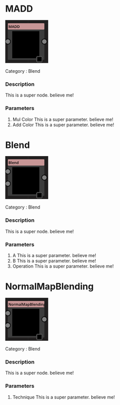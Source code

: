 # MADD
![node picture](./Pictures/MADD.png)

Category : Blend
### Description
This is a super node. believe me!
### Parameters
1. Mul Color
This is a super parameter. believe me!
1. Add Color
This is a super parameter. believe me!

# Blend
![node picture](./Pictures/Blend.png)

Category : Blend
### Description
This is a super node. believe me!
### Parameters
1. A
This is a super parameter. believe me!
1. B
This is a super parameter. believe me!
1. Operation
This is a super parameter. believe me!

# NormalMapBlending
![node picture](./Pictures/NormalMapBlending.png)

Category : Blend
### Description
This is a super node. believe me!
### Parameters
1. Technique
This is a super parameter. believe me!

